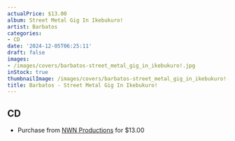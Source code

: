 ```yaml
---
actualPrice: $13.00
album: Street Metal Gig In Ikebukuro!
artist: Barbatos
categories:
- CD
date: '2024-12-05T06:25:11'
draft: false
images:
- /images/covers/barbatos-street_metal_gig_in_ikebukuro!.jpg
inStock: true
thumbnailImage: /images/covers/barbatos-street_metal_gig_in_ikebukuro!-thumb.jpg
title: Barbatos - Street Metal Gig In Ikebukuro!
---
```


## CD
* Purchase from [NWN Productions](http://shop.nwnprod.com/index.php?route=product/product&path=93&product_id=55565&sort=pd.name&order=ASC) for $13.00
